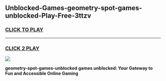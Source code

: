 
## Unblocked-Games-geometry-spot-games-unblocked-Play-Free-3ttzv
<h3>
<a href="https://premium76.site?title=geometry-spot-games-unblocked&ref=22A">CLICK TO PLAY</a></h3>
<hr>

<h3>
<a href="https://premium76.site?title=geometry-spot-games-unblocked&ref=22A">CLICK 2 PLAY</a>
  
</h3>

<a href="https://premium76.site?title=geometry-spot-games-unblocked&ref=22A"><img src="https://clearcache.store/games.png"></a>


**geometry-spot-games-unblocked games unblocked: Your Gateway to Fun and Accessible Online Gaming**

